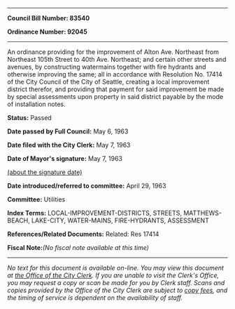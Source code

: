 

********

**Council Bill Number: 83540**
   
**Ordinance Number: 92045**
********

 An ordinance providing for the improvement of Alton Ave. Northeast from Northeast 105th Street to 40th Ave. Northeast; and certain other streets and avenues, by constructing watermains together with fire hydrants and otherwise improving the same; all in accordance with Resolution No. 17414 of the City Council of the City of Seattle, creating a local improvement district therefor, and providing that payment for said improvement be made by special assessments upon property in said district payable by the mode of installation notes.

**Status:** Passed
   
**Date passed by Full Council:** May 6, 1963
   
**Date filed with the City Clerk:** May 7, 1963
   
**Date of Mayor's signature:** May 7, 1963
   
[(about the signature date)](/~public/approvaldate.htm)
   
   
   
**Date introduced/referred to committee:** April 29, 1963
   
**Committee:** Utilities
   
   
**Index Terms:** LOCAL-IMPROVEMENT-DISTRICTS, STREETS, MATTHEWS-BEACH, LAKE-CITY, WATER-MAINS, FIRE-HYDRANTS, ASSESSMENT

**References/Related Documents:** Related: Res 17414

**Fiscal Note:**_(No fiscal note available at this time)_
********

_No text for this document is available on-line. You may view this document at [the Office of the City Clerk](http://www.seattle.gov/leg/clerk/contactUs.htm). If you are unable to visit the Clerk's Office, you may request a copy or scan be made for you by Clerk staff. Scans and copies provided by the Office of the City Clerk are subject to [copy fees](http://clerk.seattle.gov/~public/clerkfees.htm), and the timing of service is dependent on the availability of staff._

